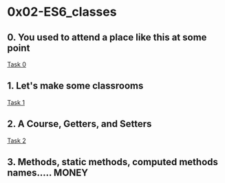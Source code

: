 # 0x02-ES6_classes
## 0. You used to attend a place like this at some point
[Task 0](./0-classroom.js)
## 1. Let's make some classrooms
[Task 1](./1-make_classrooms.js)
## 2. A Course, Getters, and Setters
[Task 2](./2-hbtn_course.js)
## 3. Methods, static methods, computed methods names..... MONEY
